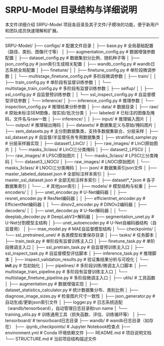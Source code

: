 # SRPU-Model 目录结构与详细说明

本文件详细介绍 SRPU-Model 项目各目录及其子文件/子模块的功能，便于新用户和团队成员快速理解和扩展。

---

SRPU-Model/
├── configs/                     # 配置文件目录
│   ├── base.py                  # 全局基础配置（路径、类别、图像尺寸等）
│   ├── augmentation_config.py   # 数据增强参数配置
│   ├── dataset_config.py        # 数据集划分比例、随机种子等
│   ├── json_config.py           # json索引生成相关配置
│   ├── wandb_config.py          # wandb日志系统全局配置
│   ├── finetune/
│   │   ├── finetune_config.py           # 单阶段微调参数
│   │   └── multistage_finetune_config.py# 多阶段微调参数
│   ├── train/
│   │   ├── train_config.py              # 单阶段有监督训练参数
│   │   └── multistage_train_config.py   # 多阶段有监督训练参数
│   ├── selfup/
│   │   ├── ssl_config.py                # 自监督预训练参数
│   │   └── ssl_inspect_config.py        # 自监督模型评估参数
│   └── inference/
│       ├── inference_config.py           # 推理参数
│       └── inspection_config.py          # 推理结果分析参数
│
├── data/                        # 数据目录
│   ├── raw/                     # 原始未标注SEM图像，按实验/批次分类
│   ├── labeled/                 # 已标注的图像及掩码，文件名与raw一致
│   ├── inference/
│   │   ├── input/               # 推理输入图片
│   │   └── output/              # 推理输出掩码
│
├── datasets/                    # 数据集定义与原始/掩码图片
│   ├── sem_datasets.py          # 主分割数据集类，支持多数据集联合、分层采样
│   ├── ssl_dataset.py           # 自监督/半监督任务专用数据集类
│   ├── stratified_sampler.py    # 分层采样器实现
│   ├── dataset1_LInCl/
│   │   ├── raw_images/          # LInCl原始图片
│   │   └── masks_3class/        # LInCl三分类掩码
│   ├── dataset2_LPSCl/
│   │   ├── raw_images/          # LPSCl原始图片
│   │   └── masks_3class/        # LPSCl三分类掩码
│   └── dataset3_LNOCl/
│       ├── raw_images/          # LNOCl原始图片
│       └── masks_3class/        # LNOCl三分类掩码
│
├── json/                        # 数据集索引json文件
│   ├── master_labeled_dataset.json      # 全部标注样本索引
│   ├── master_ssl_dataset.json          # 全部无标注样本索引
│   ├── dataset*_*.json                  # 各子数据集索引
│   └── ...                              # 其他json索引
│
├── models/                      # 模型结构与权重
│   ├── encoders/
│   │   ├── unet_encoder.py      # U-Net编码器
│   │   ├── resnet_encoder.py    # ResNet编码器
│   │   ├── efficientnet_encoder.py # EfficientNet编码器
│   │   └── dinov2_encoder.py    # DINOv2编码器
│   ├── decoders/
│   │   ├── unet_decoder.py      # U-Net解码器
│   │   └── deeplab_decoder.py   # DeepLabV3+解码器
│   ├── segmentation_unet.py     # U-Net分割模型主结构
│   ├── unet_autoencoder.py      # U-Net自编码器结构（自监督用）
│   ├── mae_model.py             # MAE自监督模型结构
│   └── checkpoints/
│       └── ssl_pretrained_unet/ # 各类模型权重保存目录
│
├── tasks/                       # 任务脚本
│   ├── train_task.py                    # 单阶段有监督训练主入口
│   ├── finetune_task.py                 # 单阶段微调主入口
│   ├── ssl_pretrain_task.py             # 自监督预训练主入口
│   ├── ssl_inspect_task.py              # 自监督模型评估脚本
│   ├── inference_task.py                # 推理脚本
│   ├── inspect_validation_results.py    # 验证集结果分析与可视化
│   └── __init__.py                      # 包初始化
│
├── pipelines/                   # 多阶段训练/微调主入口脚本
│   ├── multistage_train_pipeline.py     # 多阶段有监督训练主入口
│   └── multistage_finetune_pipeline.py  # 多阶段微调主入口
│
├── utils/                       # 工具函数
│   ├── augmentation.py                  # 数据增强实现
│   ├── dataset_statistics_calculator.py # 统计数据集分布、类别比例
│   ├── diagnose_image_sizes.py          # 检查图片尺寸一致性
│   ├── json_generator.py                # 自动生成/更新json索引文件
│   ├── logger.py                        # 日志系统适配（wandb/tensorboard），自动管理日志目录和run name
│   └── training_utils.py                # 训练通用工具（损失函数、评估、训练循环等）
│
├── tensorboard/                 # tensorboard日志目录
├── wandb/                       # wandb日志目录（如存在）
├── .ipynb_checkpoints/          # Jupyter Notebook检查点
├── environment.yml              # Conda 环境依赖文件
├── README.md                    # 项目说明文档
└── STRUCTURE.md                 # 当前项目结构描述文件